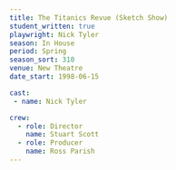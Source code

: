 ```yaml
---
title: The Titanics Revue (Sketch Show)
student_written: true
playwright: Nick Tyler
season: In House
period: Spring
season_sort: 310
venue: New Theatre
date_start: 1998-06-15

cast:
 - name: Nick Tyler

crew:
  - role: Director
    name: Stuart Scott
  - role: Producer
    name: Ross Parish
---
```



